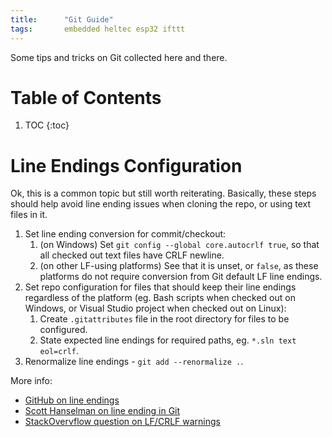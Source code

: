 ```yaml
---
title:      "Git Guide"
tags:       embedded heltec esp32 ifttt
---
```


Some tips and tricks on Git collected here and there.

# Table of Contents

1.  TOC
{:toc}

# Line Endings Configuration

Ok, this is a common topic but still worth reiterating. Basically, these
steps should help avoid line ending issues when cloning the repo, or
using text files in it.

1.  Set line ending conversion for commit/checkout:
    1.  (on Windows) Set `git config --global core.autocrlf true`, so
        that all checked out text files have CRLF newline.
    2.  (on other LF-using platforms) See that it is unset, or `false`,
        as these platforms do not require conversion from Git default LF
        line endings.
2.  Set repo configuration for files that should keep their line endings
    regardless of the platform (eg. Bash scripts when checked out on
    Windows, or Visual Studio project when checked out on Linux):
    1.  Create `.gitattributes` file in the root directory for files to
        be configured.
    2.  State expected line endings for required paths, eg. `*.sln text
        eol=crlf`.
3.  Renormalize line endings - `git add --renormalize .`.

More info:

*   [GitHub on line endings](https://help.github.com/en/github/using-git/configuring-git-to-handle-line-endings)
*   [Scott Hanselman on line ending in Git](https://www.hanselman.com/blog/CarriageReturnsAndLineFeedsWillUltimatelyBiteYouSomeGitTips.aspx)
*   [StackOvervflow question on LF/CRLF warnings](https://stackoverflow.com/questions/1967370/git-replacing-lf-with-crlf)
